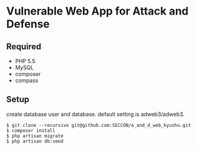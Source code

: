 # Vulnerable Web App for Attack and Defense

## Required

- PHP 5.5
- MySQL
- composer
- compass

## Setup

create database user and database. default setting is adweb3/adweb3.

``` shell
$ git clone --recursive git@github.com:SECCON/a_and_d_web_kyushu.git
$ composer install
$ php artisan migrate
$ php artisan db:seed
```
